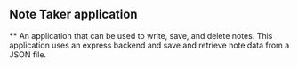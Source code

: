 ## Note Taker application

\*\* An application that can be used to write, save, and delete notes. This application uses an express backend and save and retrieve note data from a JSON file.
